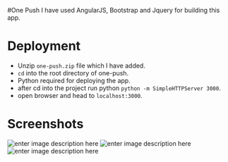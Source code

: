 #One Push
I have used AngularJS, Bootstrap and Jquery for building this app.
# Deployment

- Unzip `one-push.zip` file which I have added.
- `cd` into the root directory of one-push.
- Python required for deploying the app.
- after cd into the project run python `python -m SimpleHTTPServer 3000`.
- open browser and head to `localhost:3000`.
# Screenshots
![enter image description here][1]
![enter image description here][2]
![enter image description here][3]



  [1]: https://d320jcjashajb2.cloudfront.net/media/uploads/a67e8b3.png
  [2]: https://d320jcjashajb2.cloudfront.net/media/uploads/bcd268d.png
  [3]: https://d320jcjashajb2.cloudfront.net/media/uploads/2b3dc4d.png